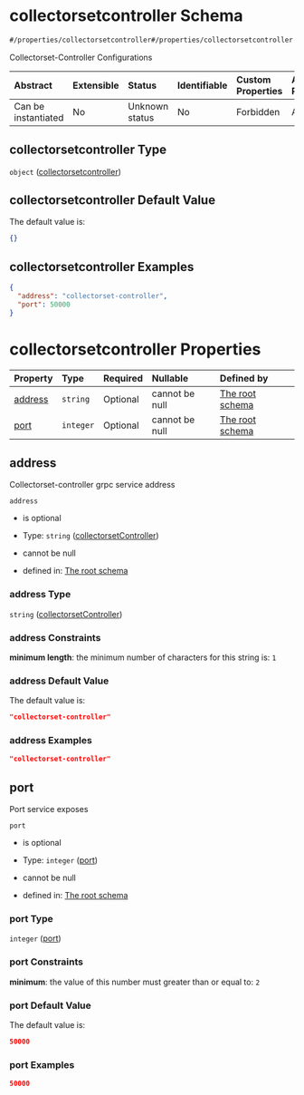 # collectorsetcontroller Schema

```txt
#/properties/collectorsetcontroller#/properties/collectorsetcontroller
```

Collectorset-Controller Configurations

| Abstract            | Extensible | Status         | Identifiable | Custom Properties | Additional Properties | Access Restrictions | Defined In                                                        |
| :------------------ | :--------- | :------------- | :----------- | :---------------- | :-------------------- | :------------------ | :---------------------------------------------------------------- |
| Can be instantiated | No         | Unknown status | No           | Forbidden         | Allowed               | none                | [values.schema.json\*](values.schema.json "open original schema") |

## collectorsetcontroller Type

`object` ([collectorsetcontroller](values-properties-collectorsetcontroller.md))

## collectorsetcontroller Default Value

The default value is:

```json
{}
```

## collectorsetcontroller Examples

```json
{
  "address": "collectorset-controller",
  "port": 50000
}
```

# collectorsetcontroller Properties

| Property            | Type      | Required | Nullable       | Defined by                                                                                                                                                                                                      |
| :------------------ | :-------- | :------- | :------------- | :-------------------------------------------------------------------------------------------------------------------------------------------------------------------------------------------------------------- |
| [address](#address) | `string`  | Optional | cannot be null | [The root schema](values-properties-collectorsetcontroller-properties-collectorsetcontroller.md "#/properties/collectorsetcontroller/properties/address#/properties/collectorsetcontroller/properties/address") |
| [port](#port)       | `integer` | Optional | cannot be null | [The root schema](values-properties-collectorsetcontroller-properties-port.md "#/properties/collectorsetcontroller/properties/port#/properties/collectorsetcontroller/properties/port")                         |

## address

Collectorset-controller grpc service address

`address`

*   is optional

*   Type: `string` ([collectorsetController](values-properties-collectorsetcontroller-properties-collectorsetcontroller.md))

*   cannot be null

*   defined in: [The root schema](values-properties-collectorsetcontroller-properties-collectorsetcontroller.md "#/properties/collectorsetcontroller/properties/address#/properties/collectorsetcontroller/properties/address")

### address Type

`string` ([collectorsetController](values-properties-collectorsetcontroller-properties-collectorsetcontroller.md))

### address Constraints

**minimum length**: the minimum number of characters for this string is: `1`

### address Default Value

The default value is:

```json
"collectorset-controller"
```

### address Examples

```json
"collectorset-controller"
```

## port

Port service exposes

`port`

*   is optional

*   Type: `integer` ([port](values-properties-collectorsetcontroller-properties-port.md))

*   cannot be null

*   defined in: [The root schema](values-properties-collectorsetcontroller-properties-port.md "#/properties/collectorsetcontroller/properties/port#/properties/collectorsetcontroller/properties/port")

### port Type

`integer` ([port](values-properties-collectorsetcontroller-properties-port.md))

### port Constraints

**minimum**: the value of this number must greater than or equal to: `2`

### port Default Value

The default value is:

```json
50000
```

### port Examples

```json
50000
```
